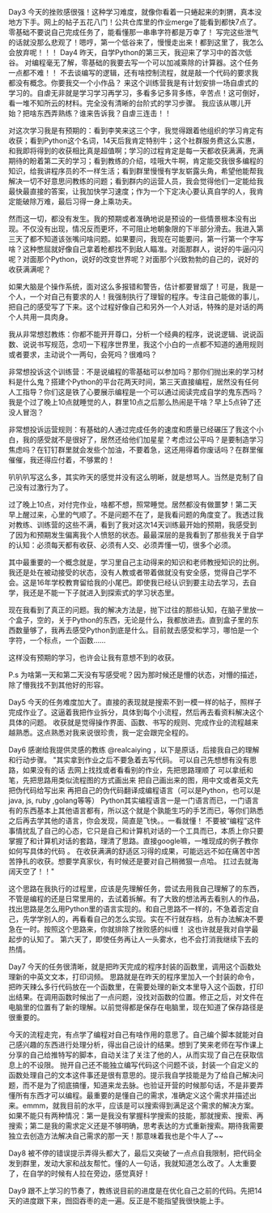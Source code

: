 Day3
  今天的挫败感很强！这种学习难度，就像你看着一只蜷起来的刺猬，真本没地方下手。网上的帖子五花八门！公共仓库里的作业merge了能看到都快7点了。零基础不要说自己完成任务了，能看懂那一串串字符都是万幸了！
  写完这些泄气的话就没那么悲观了！嗯哼，第一个低谷来了，慢慢走出来！都到这里了，我怎么会放弃呢！！！
Day4
  昨天，自学Python的第三天，我迎来了学习中的首次低谷。
  对编程毫无了解，零基础的我要去写一个可以加减乘除的计算器。这个任务一点都不难！！
  不去谈编写的逻辑，还有啥控制流程，就是敲一个代码的要求我都没有概念。你要我交一个小作品？
  来这个训练营我是有计划安排一场自虐式的学习的。自虐无非就是学习学习再学习，多看多记多背多练，辛苦点！这可倒好，看一堆不知所云的材料。完全没有清晰的台阶式的学习步骤。
  我应该从哪儿开始？把啥东西弄熟练？谁来告诉我？自虐三连击！！

  对这次学习我是有预期的：看到李笑来这三个字，我觉得跟着他组织的学习肯定有收获；看到Python这个名词，14天后我肯定特别牛；这个社群服务费这么实惠，和我即将得到的收获相比真是超值啊；学习的过程肯定是每一天都收获满满，充满期待的盼着第二天的学习；看到教练的介绍，哇哦大牛啊，肯定能交我很多编程的知识，给我讲程序员的不一样生活；看到群里慢慢有学友崭露头角，希望他能帮我解决一切不好意思问教练的问题；看到群内的运营人员，我会觉得他们一定能给我最快最直接的答案，让我加快学习速度；作为一个下定决心要认真自学的人，我肯定能破除万难，最后习得一身上乘功夫。

  然而这一切，都没有发生。我的预期或者准确地说是预设的一些情景根本没有出现。不仅没有出现，情况反而更坏，不可阻止地朝象限的下半部分滑去。我进入第三天了都不知道该张嘴问啥问题。如果要问，我现在可能要问，第一行第一个字写啥？这种憋屈就好像自己拿着枪都找不到敌人瞄准。对面那群人，说好的牛逼闪闪呢？对面那个Python，说好的改变世界呢？对面那个兴致勃勃的自己的，说好的收获满满呢？

  如果大脑是个操作系统，面对这么多报错和警告，估计都要冒烟了！可是，我是一个人，一个对自己有要求的人！我强制执行了理智的程序。专注自己能做的事儿，把自己的感受写了下来。这个过程好像自己和另外一个人对话，特殊的是对话的两个人共用一具肉身。

  我从非常想怼教练：你都不能开开尊口，分析一个经典的程序，说说逻辑、说说函数、说说书写规范，念叨一下程序世界里，我这个小白的一点都不知道的通用规则或者要求，主动说个一两句，会死吗？很难吗？

  非常想投诉这个训练营：不是说编程的零基础可以参加吗？那你们抛出来的学习材料是什么鬼？搭建个Python的平台花两天时间，第三天直接编程，居然没有任何人工指导？你们这是铁了心要展示编程是一个可以通过阅读完成自学的鬼东西吗？我是个过了晚上10点就睡觉的人，群里10点之后那么热闹是干啥？早上5点钟了还没人冒泡？

  非常想投诉运营规则：有基础的人通过完成任务的速度和质量已经碾压了我这个小白，我的感受就不是很好了，居然还给他们加星星？考虑过公平吗？是要制造学习焦虑吗？在钉钉群里就会发些个加油，不要着急，这还用得着你废话吗？在群里催催催，我还得应付着，不够累的！

  叭叭叭写这么多，其实昨天的感觉并没有这么明晰，就是想骂人。当然是克制了自己没有过激行为了。

  过了晚上10点，对付完作业，啥都不想，照常睡觉。居然都没有做噩梦！第二天早上醒过来，心里的气顺了。不是问题不在了，是我看问题的角度变了。我透过我对教练、训练营的这些不满，看到了我对这次14天训练最开始的预期，我感受到了因为和预期发生偏离我个人愤怒的状态。最最深层的是我看到了那些我关于自学的认知：必须每天都有收获、必须有人交、必须弄懂一切，很多个必须。

  其中最重要的一个概念就是，学习里自己主动得来的知识和老师教授知识的比例。我还是处在被动接受的状态，没有人教或者带着做就没有安全感，觉得自己学不会。这是16年学校教育留给我的小尾巴。即使我已经认识到要主动去学习，去自学，我还是不能一下子就进入到探索式的学习状态里。

  现在我看到了真正的问题。我的解决方法是，抛下过往的那些认知，在脑子里放一个盒子，空的，关于Python的东西，无论是什么，我都放进去。直到盒子里的东西数量够了，我再去感受Python到底是什么。目前就去感受和学习，哪怕是一个字符，一个标点，一个函数……

  这样没有预期的学习，也许会让我有意想不到的收获。

P.s 为啥第一天和第二天没有写感受呢？因为那时候还是懵的状态，对懵的描述，除了懵我找不到其他好的形容。

Day5
  今天的任务难度加大了。直接的表现就是搜索不到一模一样的帖子，照样子完成作业了。这逼着我把作业拆分，具体到每个小流程，然后再去看资料解决这个具体的问题。
  收获就是觉得操作界面、函数、书写的规则、完成作业的流程越来越熟悉。这点熟悉对我来说很珍贵，我一定会跟完全程的。

Day6
  感谢给我提供灵感的教练 @realcaiying ，以下是原话，后接我自己的理解和行动步骤。
  "其实拿到作业之后不要急着去写代码。
  可以自己先想想有没有思路，如果没有的话 去网上找找或者看看别的作业，先把思路理顺了
  可以拿纸和笔，先把思路用类似流程图的方式画出来
  把自己画出来的图，用中文或者英文先把伪代码给写出来
  再把自己的伪代码翻译成编程语言（可以是Python，也可以是java, js, ruby ,golang等等）
  Python其实编程语言一是一门语言而已，一门语言有的东西基本上其他语言都有，所以这个就是个孰能生巧的手艺而已，等你们熟悉之后再去学其他的语言，你会发现，简直是飞快。。一看就懂！
  不要被“编程”这件事情扰乱了自己的心态，它只是自己和计算机对话的一个工具而已，本质上你只要掌握了和计算机对话的套路，理清了思路。直接google嘛，一堆现成的例子教你如何写具体的代码 。
  在收获满满的舒适区习得的成果，可能远远不如在痛苦中苦苦挣扎的收获。想要学真家伙，有时候还是要对自己稍微狠一点哈。 扛过去就海阔天空了！！"

  这个思路在我执行的过程里，应该是先理解任务，尝试去用我自己理解了的东西，不管是编程的还是日常里用的，去试着拆解。有了大致的想法再去看别人的作品，找出思路是怎么用Python里的语言实现的。和自己思路不一样的，不急着否定自己，先学学别人的，再看看自己的怎么实现。实在不行就存档，总有办法解决不要急在一时。按照这个思路来，你就排除了挫败感的纠缠！
  这也许就是我对自学最起步的认知了。
  第六天了，即使任务再让人一头雾水，也不会打消我继续下去的热情。
  
Day7
  今天的任务很清晰，就是把昨天完成的程序封装的函数里，调用这个函数处理新的中英文文本，打印词频。
  思路就是在昨天的程序里加入一个封装的命令，把昨天辣么多行代码放在一个函数里，在需要处理的新文本里导入这个函数，打印出结果。在调用函数时候出了一点问题，没找对函数的位置。修正之后，对文件在电脑里的位置有了新的理解。以前觉得都是保存在电脑里，现在知道了保存路径是很重要的。

  今天的流程走完，有点学了编程对自己有啥作用的意思了。自己编个脚本就能对自己感兴趣的东西进行处理分析，得出自己设计的结果。想到了笑来老师在写作课上分享的自己给推特写的脚本，自动关注了关注了他的人，从而实现了自己在获取信息上的不设限。
  抛开自己还不能独立编写代码这个问题不谈，封装一个自定义的函数处理自己的文本这件事还是很有意思的。提示我自学技能是为了给自己解决问题，而不是为了彻底搞懂，知道来龙去脉。也验证开营的时候那句话，不是非要弄懂所有东西才可以编程。最重要的是懂自己的需求，准确定义这个需求并描述出来。emmm，就我目前的水平，应该是可以搜索得到满足这个需求的解决方案。如果不能只有两种情况：第一是我没有掌握科学搜索的技能，那就搜索、搜索、再搜索；第二是我的需求定义还是不够明确，思考表达的方式重新搜索。期待我需要独立去创造方法解决自己需求的那一天！那意味着我也是个牛人了~~

Day8
  被不停的错误提示弄得头都大了，最后又突破了一点点自我限制，把代码全发到群里，发动大家和战友帮忙。懂的人一句话，我就知道怎么改了。人太重要了，在自学的时候有人拉在旁边，感觉真好！

Day9
  跟不上学习的节奏了，教练说目前的进度是在优化自己之前的代码。先把14天的进度跟下来，囫囵吞枣的走一遍。反正是不能指望我很快能上手。




